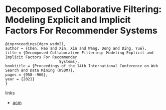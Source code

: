 # Decomposed Collaborative Filtering: Modeling Explicit and Implicit Factors For Recommender Systems

```
@inproceedings{dgcn_wsdm21,
author = {Chen, Hao and Xin, Xin and Wang, Dong and Ding, Yue},
title = {Decomposed Collaborative Filtering: Modeling Explicit and Implicit Factors For Recommender
        				Systems},
booktitle = {Proceedings of the 14th International Conference on Web Search and Data Mining (WSDM)},
pages = {958--966},
year = {2021}
}
```

links
- [acm](https://dl.acm.org/doi/abs/10.1145/3437963.3441826)
